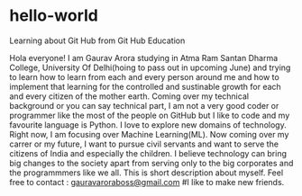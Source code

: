 # hello-world
Learning about Git Hub from Git Hub Education

Hola everyone!
I am Gaurav Arora studying in Atma Ram Santan Dharma College, University Of Delhi(hoing to pass out in upcoming June) and trying to learn how to learn from each and every person around me and how to implement that learning for the controlled and sustinable growth for each and every citizen of the mother earth.
Coming over my technical background or you can say technical part, I am not a very good coder or programmer like the most of the people on GitHub but I like to code and my favourite language is Python. I love to explore new domains of technology. Right now, I am focusing over Machine Learning(ML).
Now coming over my carrer or my future, I want to pursue civil servants and want to serve the citizens of India and especially the children. I believe technology can bring big changes to the society apart from serving only to the big corporates and the programmmers like we all.
This is short description about myself.
Feel free to contact : gauravaroraboss@gmail.com     #I like to make new friends.
